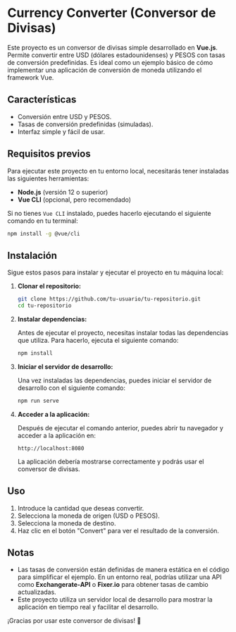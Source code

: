 
# Currency Converter (Conversor de Divisas)

Este proyecto es un conversor de divisas simple desarrollado en **Vue.js**. Permite convertir entre USD (dólares estadounidenses) y PESOS con tasas de conversión predefinidas. Es ideal como un ejemplo básico de cómo implementar una aplicación de conversión de moneda utilizando el framework Vue.

## Características

- Conversión entre USD y PESOS.
- Tasas de conversión predefinidas (simuladas).
- Interfaz simple y fácil de usar.
  
## Requisitos previos

Para ejecutar este proyecto en tu entorno local, necesitarás tener instaladas las siguientes herramientas:

- **Node.js** (versión 12 o superior)
- **Vue CLI** (opcional, pero recomendado)

Si no tienes `Vue CLI` instalado, puedes hacerlo ejecutando el siguiente comando en tu terminal:

```bash
npm install -g @vue/cli
```

## Instalación

Sigue estos pasos para instalar y ejecutar el proyecto en tu máquina local:

1. **Clonar el repositorio:**

   ```bash
   git clone https://github.com/tu-usuario/tu-repositorio.git
   cd tu-repositorio
   ```

2. **Instalar dependencias:**

   Antes de ejecutar el proyecto, necesitas instalar todas las dependencias que utiliza. Para hacerlo, ejecuta el siguiente comando:

   ```bash
   npm install
   ```

3. **Iniciar el servidor de desarrollo:**

   Una vez instaladas las dependencias, puedes iniciar el servidor de desarrollo con el siguiente comando:

   ```bash
   npm run serve
   ```

4. **Acceder a la aplicación:**

   Después de ejecutar el comando anterior, puedes abrir tu navegador y acceder a la aplicación en:

   ```
   http://localhost:8080
   ```

   La aplicación debería mostrarse correctamente y podrás usar el conversor de divisas.

## Uso

1. Introduce la cantidad que deseas convertir.
2. Selecciona la moneda de origen (USD o PESOS).
3. Selecciona la moneda de destino.
4. Haz clic en el botón "Convert" para ver el resultado de la conversión.


## Notas

- Las tasas de conversión están definidas de manera estática en el código para simplificar el ejemplo. En un entorno real, podrías utilizar una API como **Exchangerate-API** o **Fixer.io** para obtener tasas de cambio actualizadas.
- Este proyecto utiliza un servidor local de desarrollo para mostrar la aplicación en tiempo real y facilitar el desarrollo.

¡Gracias por usar este conversor de divisas! 🎉
